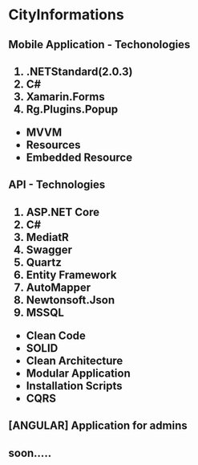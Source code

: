 # CityInformations

<h2><b>Mobile Application - Techonologies</b><h2>

1. .NETStandard(2.0.3)
2. C#
3. Xamarin.Forms
4. Rg.Plugins.Popup

- MVVM
- Resources
- Embedded Resource

<h2><b> API - Technologies</b><h2>

1. ASP.NET Core
2. C#
3. MediatR
4. Swagger
5. Quartz
6. Entity Framework
7. AutoMapper
8. Newtonsoft.Json
9. MSSQL

- Clean Code
- SOLID
- Clean Architecture
- Modular Application
- Installation Scripts
- CQRS


<h2><b>[ANGULAR] Application for admins</b><h2>
soon.....
